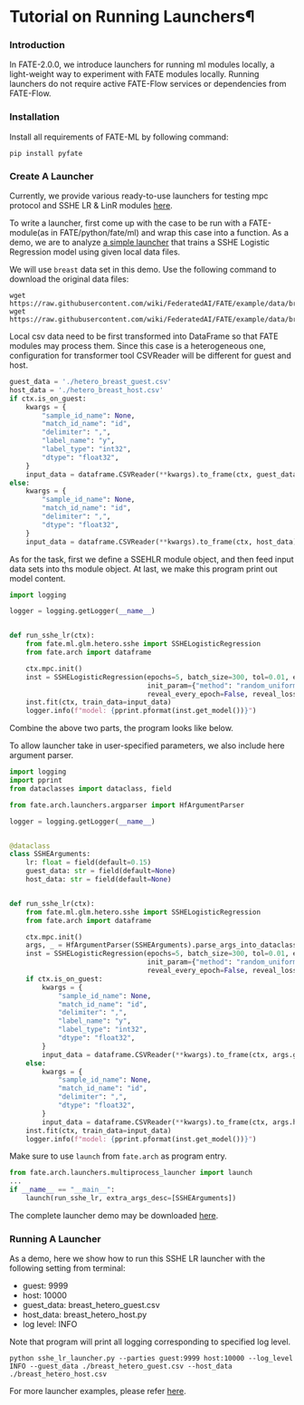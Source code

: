 # Tutorial on Running Launchers¶

### Introduction

In FATE-2.0.0, we introduce launchers for running ml modules locally, a light-weight way to experiment with FATE modules
locally. Running launchers do not require active FATE-Flow services or dependencies from FATE-Flow.

### Installation

Install all requirements of FATE-ML by following command:

```commandline
pip install pyfate
```

### Create A Launcher

Currently, we provide various ready-to-use launchers for testing mpc protocol and SSHE LR & LinR
modules [here](../../../../examples/launchers).

To write a launcher, first come up with the case to be run with a FATE-module(as in FATE/python/fate/ml) and wrap this
case into a function. As a demo, we are to
analyze [a simple launcher](../../../../examples/launchers/sshe_lr_launcher.py) that
trains a SSHE Logistic Regression model using given local data files.

We will use `breast` data set in this demo. Use the following command to download the original data files:

```commandline
wget https://raw.githubusercontent.com/wiki/FederatedAI/FATE/example/data/breast_hetero_guest.csv
wget https://raw.githubusercontent.com/wiki/FederatedAI/FATE/example/data/breast_hetero_host.csv
```

Local csv data need to be first transformed into DataFrame so that FATE modules may process them. Since this case is a
heterogeneous one, configuration for transformer tool CSVReader will be different for guest and host.


```python
guest_data = './hetero_breast_guest.csv'
host_data = './hetero_breast_host.csv'
if ctx.is_on_guest:
    kwargs = {
        "sample_id_name": None,
        "match_id_name": "id",
        "delimiter": ",",
        "label_name": "y",
        "label_type": "int32",
        "dtype": "float32",
    }
    input_data = dataframe.CSVReader(**kwargs).to_frame(ctx, guest_data)
else:
    kwargs = {
        "sample_id_name": None,
        "match_id_name": "id",
        "delimiter": ",",
        "dtype": "float32",
    }
    input_data = dataframe.CSVReader(**kwargs).to_frame(ctx, host_data)
```

As for the task, first we define a SSEHLR module object, and then feed input data sets into ths module object. At
last, we make this program print out model content.

```python
import logging

logger = logging.getLogger(__name__)


def run_sshe_lr(ctx):
    from fate.ml.glm.hetero.sshe import SSHELogisticRegression
    from fate.arch import dataframe

    ctx.mpc.init()
    inst = SSHELogisticRegression(epochs=5, batch_size=300, tol=0.01, early_stop='diff', learning_rate=0.15,
                                  init_param={"method": "random_uniform", "fit_intercept": True, "random_state": 1},
                                  reveal_every_epoch=False, reveal_loss_freq=2, threshold=0.5)
    inst.fit(ctx, train_data=input_data)
    logger.info(f"model: {pprint.pformat(inst.get_model())}")
```

Combine the above two parts, the program looks like below.

To allow launcher take in user-specified parameters, we also include here argument parser.

```python
import logging
import pprint
from dataclasses import dataclass, field

from fate.arch.launchers.argparser import HfArgumentParser

logger = logging.getLogger(__name__)


@dataclass
class SSHEArguments:
    lr: float = field(default=0.15)
    guest_data: str = field(default=None)
    host_data: str = field(default=None)


def run_sshe_lr(ctx):
    from fate.ml.glm.hetero.sshe import SSHELogisticRegression
    from fate.arch import dataframe

    ctx.mpc.init()
    args, _ = HfArgumentParser(SSHEArguments).parse_args_into_dataclasses(return_remaining_strings=True)
    inst = SSHELogisticRegression(epochs=5, batch_size=300, tol=0.01, early_stop='diff', learning_rate=args.lr,
                                  init_param={"method": "random_uniform", "fit_intercept": True, "random_state": 1},
                                  reveal_every_epoch=False, reveal_loss_freq=2, threshold=0.5)
    if ctx.is_on_guest:
        kwargs = {
            "sample_id_name": None,
            "match_id_name": "id",
            "delimiter": ",",
            "label_name": "y",
            "label_type": "int32",
            "dtype": "float32",
        }
        input_data = dataframe.CSVReader(**kwargs).to_frame(ctx, args.guest_data)
    else:
        kwargs = {
            "sample_id_name": None,
            "match_id_name": "id",
            "delimiter": ",",
            "dtype": "float32",
        }
        input_data = dataframe.CSVReader(**kwargs).to_frame(ctx, args.host_data)
    inst.fit(ctx, train_data=input_data)
    logger.info(f"model: {pprint.pformat(inst.get_model())}")
```

Make sure to use `launch` from `fate.arch` as program entry.

```python
from fate.arch.launchers.multiprocess_launcher import launch
...
if __name__ == "__main__":
    launch(run_sshe_lr, extra_args_desc=[SSHEArguments])
```

The complete launcher demo may be
downloaded [here](../../../../examples/launchers/sshe_lr_launcher.py).

### Running A Launcher

As a demo, here we show how to run this SSHE LR launcher with the following setting from terminal:

- guest: 9999
- host: 10000
- guest_data: breast_hetero_guest.csv
- host_data: breast_hetero_host.py
- log level: INFO

Note that program will print all logging corresponding to specified log level.

```commandline
python sshe_lr_launcher.py --parties guest:9999 host:10000 --log_level INFO --guest_data ./breast_hetero_guest.csv --host_data ./breast_hetero_host.csv
```

For more launcher examples, please refer [here](../../../../examples/launchers).